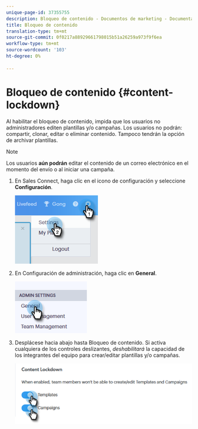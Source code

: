 ```yaml
---
unique-page-id: 37355755
description: Bloqueo de contenido - Documentos de marketing - Documentación del producto
title: Bloqueo de contenido
translation-type: tm+mt
source-git-commit: 0f0217a88929661798015b51a26259a973f9f6ea
workflow-type: tm+mt
source-wordcount: '103'
ht-degree: 0%

---
```



# Bloqueo de contenido {#content-lockdown}

Al habilitar el bloqueo de contenido, impida que los usuarios no administradores editen plantillas y/o campañas. Los usuarios no podrán: compartir, clonar, editar o eliminar contenido. Tampoco tendrán la opción de archivar plantillas.

>[!NOTE]
>
>Los usuarios **aún podrán** editar el contenido de un correo electrónico en el momento del envío o al iniciar una campaña.

1. En Sales Connect, haga clic en el icono de configuración y seleccione **Configuración**.

   ![](assets/one-4.png)

1. En Configuración de administración, haga clic en **General**.

   ![](assets/two-4.png)

1. Desplácese hacia abajo hasta Bloqueo de contenido. Si activa cualquiera de los controles deslizantes, _deshabilitará_ la capacidad de los integrantes del equipo para crear/editar plantillas y/o campañas.

   ![](assets/three-4.png)
